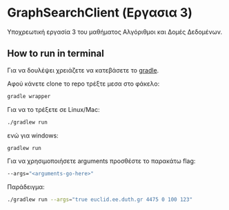 # GraphSearchClient (Εργασια 3)

Υποχρεωτική εργασία 3 του μαθήματος Αλγόριθμοι και Δομές Δεδομένων.

## How to run in terminal

Για να δουλέψει χρειάζετε να κατεβάσετε το [gradle](https://gradle.org/install/).

Αφού κάνετε clone το repo τρέξτε μεσα στο φάκελο:

```bash
gradle wrapper
```

Για να το τρέξετε σε Linux/Mac:

```bash
./gradlew run
```

ενώ για windows:

```bash
gradlew run
```

Για να χρησιμοποιήσετε arguments προσθέστε το παρακάτω flag:

```bash
--args="<arguments-go-here>"
```

Παράδειγμα:

```bash
./gradlew run --args="true euclid.ee.duth.gr 4475 0 100 123"
```
